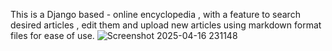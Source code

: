 This is a Django based - online encyclopedia , with a feature to search desired articles , edit them and upload new articles using markdown format files for ease of use.
![Screenshot 2025-04-16 231148](https://github.com/user-attachments/assets/84719409-2701-4f1d-b0b1-27abf38ce116)
